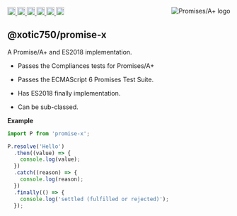 <a
  href="https://travis-ci.org/Xotic750/promise-x"
  title="Travis status">
<img
  src="https://travis-ci.org/Xotic750/promise-x.svg?branch=master"
  alt="Travis status" height="18">
</a>
<a
  href="https://david-dm.org/Xotic750/promise-x"
  title="Dependency status">
<img src="https://david-dm.org/Xotic750/promise-x/status.svg"
  alt="Dependency status" height="18"/>
</a>
<a
  href="https://david-dm.org/Xotic750/promise-x?type=dev"
  title="devDependency status">
<img src="https://david-dm.org/Xotic750/promise-x/dev-status.svg"
  alt="devDependency status" height="18"/>
</a>
<a
  href="https://badge.fury.io/js/%40xotic750%2Fpromise-x"
  title="npm version">
<img src="https://badge.fury.io/js/%40xotic750%2Fpromise-x.svg"
  alt="npm version" height="18">
</a>
<a
  href="https://www.jsdelivr.com/package/npm/@xotic750/promise-x"
  title="jsDelivr hits">
<img src="https://data.jsdelivr.com/v1/package/npm/@xotic750/promise-x/badge?style=rounded"
  alt="jsDelivr hits" height="18">
</a>
<a
  href="https://bettercodehub.com/results/Xotic750/promise-x"
  title="bettercodehub score">
<img src="https://bettercodehub.com/edge/badge/Xotic750/promise-x?branch=master"
  alt="bettercodehub score" height="18">
</a>
<a href="http://promisesaplus.com/">
    <img src="http://promisesaplus.com/assets/logo-small.png" alt="Promises/A+ logo"
         title="Promises/A+ 1.1 compliant" align="right" />
</a>

## @xotic750/promise-x

A Promise/A+ and ES2018 implementation.

- Passes the Compliances tests for Promises/A+

- Passes the ECMAScript 6 Promises Test Suite.

- Has ES2018 finally implementation.

- Can be sub-classed.

**Example**

```js
import P from 'promise-x';

P.resolve('Hello')
  .then((value) => {
    console.log(value);
  })
  .catch((reason) => {
    console.log(reason);
  })
  .finally(() => {
    console.log('settled (fulfilled or rejected)');
  });
```
